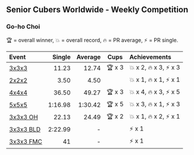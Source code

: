 ## Senior Cubers Worldwide - Weekly Competition
### Go-ho Choi

🏆 = overall winner, 💥 = overall record, 🔥 = PR average, ⚡ = PR single.

| Event | Single | Average | Cups | Achievements|
| :-- | --: | --: | :--: | :-- |
| [3x3x3](go_ho_choi/333.md) | 11.23 | 12.74 | <span style="white-space: nowrap">🏆 x 3</span> | <span style="white-space: nowrap">💥 x 2, 🔥 x 3, ⚡ x 3</span> |
| [2x2x2](go_ho_choi/222.md) | 3.50 | 4.50 |  | <span style="white-space: nowrap">💥 x 1, 🔥 x 1, ⚡ x 1</span> |
| [4x4x4](go_ho_choi/444.md) | 36.50 | 49.27 | <span style="white-space: nowrap">🏆 x 3</span> | <span style="white-space: nowrap">💥 x 4, 🔥 x 3, ⚡ x 5</span> |
| [5x5x5](go_ho_choi/555.md) | 1:16.98 | 1:30.42 | <span style="white-space: nowrap">🏆 x 5</span> | <span style="white-space: nowrap">💥 x 3, 🔥 x 1, ⚡ x 3</span> |
| [<span style="white-space: nowrap">3x3x3 OH</span>](go_ho_choi/333oh.md) | 22.13 | 24.49 | <span style="white-space: nowrap">🏆 x 2</span> | <span style="white-space: nowrap">💥 x 1, 🔥 x 2, ⚡ x 1</span> |
| [<span style="white-space: nowrap">3x3x3 BLD</span>](go_ho_choi/333bf.md) | 2:22.99 | - |  | <span style="white-space: nowrap">⚡ x 1</span> |
| [<span style="white-space: nowrap">3x3x3 FMC</span>](go_ho_choi/333fm.md) | 41 | - |  | <span style="white-space: nowrap">⚡ x 1</span> |

<!-- Global site tag (gtag.js) - Google Analytics -->
<script async src="https://www.googletagmanager.com/gtag/js?id=UA-86348435-3"></script>
<script>window.dataLayer = window.dataLayer || []; function gtag() {dataLayer.push(arguments);} gtag('js', new Date()); gtag('config', 'UA-86348435-3');</script>
